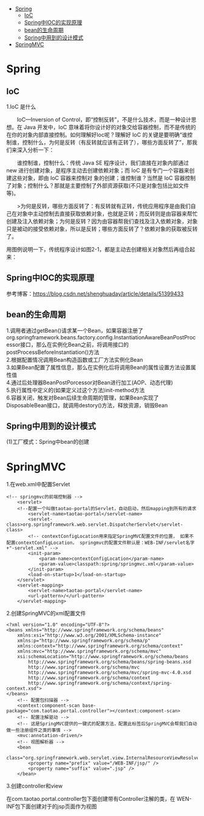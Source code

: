 <!-- MarkdownTOC -->

- [Spring](#spring)
    + [IoC](#ioc)
    + [Spring中IOC的实现原理](#spring中ioc的实现原理)
    + [bean的生命周期](#bean的生命周期)
    + [Spring中用到的设计模式](#spring中用到的设计模式)
- [SpringMVC](#springmvc)

<!-- /MarkdownTOC -->

# Spring

## IoC

1.IoC 是什么

　　IoC—Inversion of Control，即“控制反转”，不是什么技术，而是一种设计思想。在 Java 开发中，IoC 意味着将你设计好的对象交给容器控制，而不是传统的在你的对象内部直接控制。如何理解好Ioc呢？理解好 IoC 的关键是要明确“谁控制谁，控制什么，为何是反转（有反转就应该有正转了），哪些方面反转了”，那我们来深入分析一下：

　　谁控制谁，控制什么：传统 Java SE 程序设计，我们直接在对象内部通过 new 进行创建对象，是程序主动去创建依赖对象；而 IoC 是有专门一个容器来创建这些对象，即由 IoC 容器来控制对 象的创建；谁控制谁？当然是 IoC 容器控制了对象；控制什么？那就是主要控制了外部资源获取(不只是对象包括比如文件等)。

　　>为何是反转，哪些方面反转了：有反转就有正转，传统应用程序是由我们自己在对象中主动控制去直接获取依赖对象，也就是正转；而反转则是由容器来帮忙创建及注入依赖对象；为何是反转？因为由容器帮我们查找及注入依赖对象，对象只是被动的接受依赖对象，所以是反转；哪些方面反转了？依赖对象的获取被反转了。

用图例说明一下，传统程序设计如图2-1，都是主动去创建相关对象然后再组合起来：
## Spring中IOC的实现原理

参考博客：https://blog.csdn.net/shenghuaday/article/details/51399433

## bean的生命周期

1.调用者通过getBean()请求某一个Bean，如果容器注册了org.springframework.beans.factory.config.InstantiationAwareBeanPostProcessor接口，那么在实例化Bean之前，将调用接口的postProcessBeforeInstantiation()方法<br>
2.根据配置情况调用Bean构造函数或工厂方法实例化Bean<br>
3.如果Bean配置了属性信息，那么在实例化后将调用Bean的属性设置方法设置属性值<br>
4.通过后处理器BeanPostPorcessor对Bean进行加工(AOP、动态代理)<br>
5.执行属性中定义的(如果定义过这个方法)init-method方法<br>
6.容器关闭，触发对Bean后续生命周期的管理，如果Bean实现了DisposableBean接口，就调用destory()方法，释放资源，销毁Bean


## Spring中用到的设计模式

(1)工厂模式：Spring中bean的创建
# SpringMVC

1.在web.xml中配置Servlet
```
<!-- springmvc的前端控制器 -->
    <servlet>
    <!--配置一个叫做taotao-portal的Servlet，自动启动，然后mapping到所有的请求
        <servlet-name>taotao-portal</servlet-name>
        <servlet-class>org.springframework.web.servlet.DispatcherServlet</servlet-class>
        <!-- contextConfigLocation用来指定SpringMVC配置文件的位置， 如果不配置contextConfigLocation， springmvc的配置文件默认是：WEB-INF/servlet名字+"-servlet.xml" -->
        <init-param>
            <param-name>contextConfigLocation</param-name>
            <param-value>classpath:spring/springmvc.xml</param-value>
        </init-param>
        <load-on-startup>1</load-on-startup>
    </servlet>
    <servlet-mapping>
        <servlet-name>taotao-portal</servlet-name>
        <url-pattern>/</url-pattern>
    </servlet-mapping>
```

2.创建SpringMVC的xml配置文件
```
<?xml version="1.0" encoding="UTF-8"?>
<beans xmlns="http://www.springframework.org/schema/beans"
    xmlns:xsi="http://www.w3.org/2001/XMLSchema-instance" 
    xmlns:p="http://www.springframework.org/schema/p"
    xmlns:context="http://www.springframework.org/schema/context"
    xmlns:mvc="http://www.springframework.org/schema/mvc"
    xsi:schemaLocation="http://www.springframework.org/schema/beans 
        http://www.springframework.org/schema/beans/spring-beans.xsd
        http://www.springframework.org/schema/mvc 
        http://www.springframework.org/schema/mvc/spring-mvc-4.0.xsd
        http://www.springframework.org/schema/context 
        http://www.springframework.org/schema/context/spring-context.xsd">
</beans>
    <!-- 配置包扫描器 -->    
    <context:component-scan base-package="com.taotao.portal.controller"></context:component-scan>
    <!-- 配置注解驱动 -->
    <!-- 这是SpringMVC提供的一键式的配置方法，配置此标签后SpringMVC会帮我们自动做一些注册组件之类的事情 -->
    <mvc:annotation-driven/>
    <!-- 视图解析器 -->
    <bean
        class="org.springframework.web.servlet.view.InternalResourceViewResolver">
        <property name="prefix" value="/WEB-INF/jsp/" />
        <property name="suffix" value=".jsp" />
    </bean>
```

3.创建controller和view

在com.taotao.portal.controller包下面创建带有Controller注解的类，在    WEN-INF包下面创建对于的jsp页面作为视图